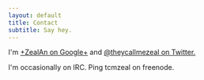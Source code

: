 ```yaml
---
layout: default
title: Contact
subtitle: Say hey.
---
```


I'm [+ZealAn on Google+](http://www.plus.google.com/+ZealAn) and [@theycallmezeal on Twitter.](http://twitter.com/theycallmezeal)

I'm occasionally on IRC. Ping tcmzeal on freenode.
